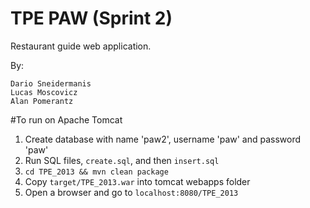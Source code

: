 TPE PAW (Sprint 2)
==================

Restaurant guide web application.

By:

```
Dario Sneidermanis
Lucas Moscovicz
Alan Pomerantz
```

#To run on Apache Tomcat

1. Create database with name 'paw2', username 'paw' and password 'paw'
2. Run SQL files, `create.sql`, and then `insert.sql`
3. `cd TPE_2013 && mvn clean package`
3. Copy `target/TPE_2013.war` into tomcat webapps folder
4. Open a browser and go to `localhost:8080/TPE_2013`
